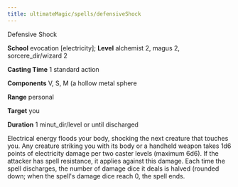 ```yaml
---
title: ultimateMagic/spells/defensiveShock
---
```

Defensive Shock

**School** evocation [electricity]; **Level** alchemist 2, magus 2, sorcere_dir/wizard 2

**Casting Time** 1 standard action

**Components** V, S, M (a hollow metal sphere

**Range** personal

**Target** you

**Duration** 1 minut_dir/level or until discharged

Electrical energy floods your body, shocking the next creature that touches you. Any creature striking you with its body or a handheld weapon takes 1d6 points of electricity damage per two caster levels (maximum 6d6). If the attacker has spell resistance, it applies against this damage. Each time the spell discharges, the number of damage dice it deals is halved (rounded down; when the spell's damage dice reach 0, the spell ends.


